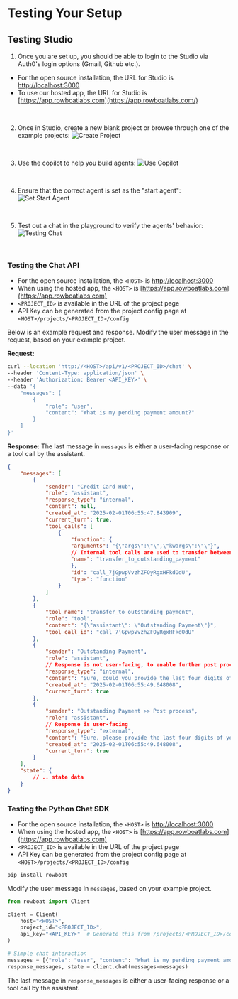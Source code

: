 # Testing Your Setup

## Testing Studio

1. Once you are set up, you should be able to login to the Studio via Auth0's login options (Gmail, Github etc.). 
- For the open source installation, the URL for Studio is [http://localhost:3000](http://localhost:3000)
- To use our hosted app, the URL for Studio is [https://app.rowboatlabs.com](https://app.rowboatlabs.com/)
<br>

2. Once in Studio, create a new blank project or browse through one of the example projects:
![Create Project](img/project-page.png)
<br>

3. Use the copilot to help you build agents:
![Use Copilot](img/use-copilot.png)
<br>

4. Ensure that the correct agent is set as the "start agent":
![Set Start Agent](img/start-agent.png)
<br>

5. Test out a chat in the playground to verify the agents' behavior:
![Testing Chat](img/testing-chat.png)
<br>

### Testing the Chat API

- For the open source installation, the `<HOST>` is [http://localhost:3000](http://localhost:3000)
- When using the hosted app, the `<HOST>` is [https://app.rowboatlabs.com](https://app.rowboatlabs.com)
- `<PROJECT_ID>` is available in the URL of the project page
- API Key can be generated from the project config page at `<HOST>/projects/<PROJECT_ID>/config`

Below is an example request and response. Modify the user message in the request, based on your example project.

**Request:**

```bash
curl --location 'http://<HOST>/api/v1/<PROJECT_ID>/chat' \
--header 'Content-Type: application/json' \
--header 'Authorization: Bearer <API_KEY>' \
--data '{
    "messages": [
        {
            "role": "user",
            "content": "What is my pending payment amount?"
        }
    ]
}'
```
**Response:**
The last message in `messages` is either a user-facing response or a tool call by the assistant.

```json
{
    "messages": [
        {
            "sender": "Credit Card Hub",
            "role": "assistant",
            "response_type": "internal",
            "content": null,
            "created_at": "2025-02-01T06:55:47.843909",
            "current_turn": true,
            "tool_calls": [
                {
                    "function": {
                    "arguments": "{\"args\":\"\",\"kwargs\":\"\"}",
                    // Internal tool calls are used to transfer between agents
                    "name": "transfer_to_outstanding_payment"
                    },
                    "id": "call_7jGpwpVvzhZFOyRgxHFkdOdU",
                    "type": "function"
                }
            ]
        },
        {
            "tool_name": "transfer_to_outstanding_payment",
            "role": "tool",
            "content": "{\"assistant\": \"Outstanding Payment\"}",
            "tool_call_id": "call_7jGpwpVvzhZFOyRgxHFkdOdU"
        },
        {
            "sender": "Outstanding Payment",
            "role": "assistant",
            // Response is not user-facing, to enable further post processing
            "response_type": "internal",
            "content": "Sure, could you provide the last four digits of your card or your registered mobile number so I can look up your pending payment amount?",
            "created_at": "2025-02-01T06:55:49.648008",
            "current_turn": true
        },
        {
            "sender": "Outstanding Payment >> Post process",
            "role": "assistant",
            // Response is user-facing
            "response_type": "external",
            "content": "Sure, please provide the last four digits of your card or your registered mobile number so I can check your pending payment amount.",
            "created_at": "2025-02-01T06:55:49.648008",
            "current_turn": true
        }
    ],
    "state": {
        // .. state data
    }
}
```

### Testing the Python Chat SDK

- For the open source installation, the `<HOST>` is [http://localhost:3000](http://localhost:3000)
- When using the hosted app, the `<HOST>` is [https://app.rowboatlabs.com](https://app.rowboatlabs.com)
- `<PROJECT_ID>` is available in the URL of the project page
- API Key can be generated from the project config page at `<HOST>/projects/<PROJECT_ID>/config`

```bash
pip install rowboat
```

Modify the user message in `messages`, based on your example project.

```python
from rowboat import Client

client = Client(
    host="<HOST>",
    project_id="<PROJECT_ID>",
    api_key="<API_KEY>"  # Generate this from /projects/<PROJECT_ID>/config
)

# Simple chat interaction
messages = [{"role": "user", "content": "What is my pending payment amount?"}]
response_messages, state = client.chat(messages=messages)
```
The last message in `response_messages` is either a user-facing response or a tool call by the assistant.
